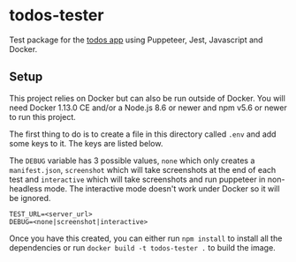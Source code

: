 # todos-tester

Test package for the [todos app](https://github.com/YashdalfTheGray/todos) using Puppeteer, Jest, Javascript and Docker.

## Setup

This project relies on Docker but can also be run outside of Docker. You will need Docker 1.13.0 CE and/or a Node.js 8.6 or newer and npm v5.6 or newer to run this project.

The first thing to do is to create a file in this directory called `.env` and add some keys to it. The keys are listed below.

The `DEBUG` variable has 3 possible values, `none` which only creates a `manifest.json`, `screenshot` which will take screenshots at the end of each test and `interactive` which will take screenshots and run puppeteer in non-headless mode. The interactive mode doesn't work under Docker so it will be ignored.

```
TEST_URL=<server_url>
DEBUG=<none|screenshot|interactive>
```

Once you have this created, you can either run `npm install` to install all the dependencies or run `docker build -t todos-tester .` to build the image.
